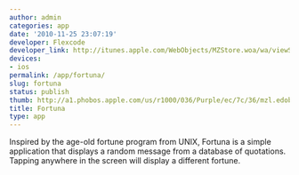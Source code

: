 ```yaml
---
author: admin
categories: app
date: '2010-11-25 23:07:19'
developer: Flexcode
developer_link: http://itunes.apple.com/WebObjects/MZStore.woa/wa/viewSoftware?id=299475151&mt=8
devices: 
- ios
permalink: /app/fortuna/
slug: fortuna
status: publish
thumb: http://a1.phobos.apple.com/us/r1000/036/Purple/ec/7c/36/mzl.edobrodg.175x175-75.jpg
title: Fortuna
type: app
---
```


Inspired by the age-old fortune program from UNIX, Fortuna is a simple application that displays a random message from a database of quotations. Tapping anywhere in the screen will display a different fortune.